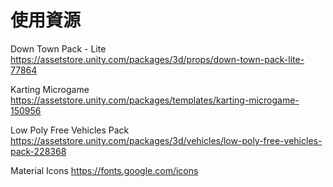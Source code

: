# 使用資源
Down Town Pack - Lite
https://assetstore.unity.com/packages/3d/props/down-town-pack-lite-77864

Karting Microgame
https://assetstore.unity.com/packages/templates/karting-microgame-150956

Low Poly Free Vehicles Pack
https://assetstore.unity.com/packages/3d/vehicles/low-poly-free-vehicles-pack-228368

Material Icons
https://fonts.google.com/icons

